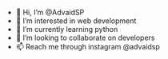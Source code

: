 - 👋 Hi, I’m @AdvaidSP
- 👀 I’m interested in web development
- 🌱 I’m currently learning python
- 💞️ I’m looking to collaborate on developers
- 📫 Reach me through instagram @advaidsp

<!---
AdvaidSP/AdvaidSP is a ✨ special ✨ repository because its `README.md` (this file) appears on your GitHub profile.
You can click the Preview link to take a look at your changes.
--->
